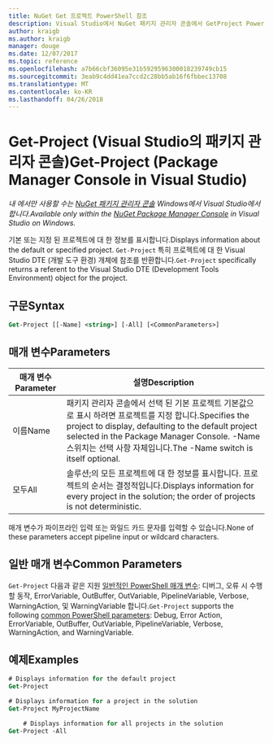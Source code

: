 ```yaml
---
title: NuGet Get 프로젝트 PowerShell 참조
description: Visual Studio에서 NuGet 패키지 관리자 콘솔에서 GetProject PowerShell 명령에 대 한 참조입니다.
author: kraigb
ms.author: kraigb
manager: douge
ms.date: 12/07/2017
ms.topic: reference
ms.openlocfilehash: a7b66cbf36095e31b5929596300018239749cb15
ms.sourcegitcommit: 3eab9c4dd41ea7ccd2c28bb5ab16f6fbbec13708
ms.translationtype: MT
ms.contentlocale: ko-KR
ms.lasthandoff: 04/26/2018
---
```

# <a name="get-project-package-manager-console-in-visual-studio"></a><span data-ttu-id="a8c27-103">Get-Project (Visual Studio의 패키지 관리자 콘솔)</span><span class="sxs-lookup"><span data-stu-id="a8c27-103">Get-Project (Package Manager Console in Visual Studio)</span></span>

<span data-ttu-id="a8c27-104">*내 에서만 사용할 수는 [NuGet 패키지 관리자 콘솔](package-manager-console.md) Windows에서 Visual Studio에서 합니다.*</span><span class="sxs-lookup"><span data-stu-id="a8c27-104">*Available only within the [NuGet Package Manager Console](package-manager-console.md) in Visual Studio on Windows.*</span></span>

<span data-ttu-id="a8c27-105">기본 또는 지정 된 프로젝트에 대 한 정보를 표시합니다.</span><span class="sxs-lookup"><span data-stu-id="a8c27-105">Displays information about the default or specified project.</span></span> <span data-ttu-id="a8c27-106">`Get-Project` 특히 프로젝트에 대 한 Visual Studio DTE (개발 도구 환경) 개체에 참조를 반환합니다.</span><span class="sxs-lookup"><span data-stu-id="a8c27-106">`Get-Project` specifically returns a referent to the Visual Studio DTE (Development Tools Environment) object for the project.</span></span>

## <a name="syntax"></a><span data-ttu-id="a8c27-107">구문</span><span class="sxs-lookup"><span data-stu-id="a8c27-107">Syntax</span></span>

```ps
Get-Project [[-Name] <string>] [-All] [<CommonParameters>]
```

## <a name="parameters"></a><span data-ttu-id="a8c27-108">매개 변수</span><span class="sxs-lookup"><span data-stu-id="a8c27-108">Parameters</span></span>

| <span data-ttu-id="a8c27-109">매개 변수</span><span class="sxs-lookup"><span data-stu-id="a8c27-109">Parameter</span></span> | <span data-ttu-id="a8c27-110">설명</span><span class="sxs-lookup"><span data-stu-id="a8c27-110">Description</span></span> |
| --- | --- |
| <span data-ttu-id="a8c27-111">이름</span><span class="sxs-lookup"><span data-stu-id="a8c27-111">Name</span></span> | <span data-ttu-id="a8c27-112">패키지 관리자 콘솔에서 선택 된 기본 프로젝트 기본값으로 표시 하려면 프로젝트를 지정 합니다.</span><span class="sxs-lookup"><span data-stu-id="a8c27-112">Specifies the project to display, defaulting to the default project selected in the Package Manager Console.</span></span> <span data-ttu-id="a8c27-113">-Name 스위치는 선택 사항 자체입니다.</span><span class="sxs-lookup"><span data-stu-id="a8c27-113">The -Name switch is itself optional.</span></span> |
| <span data-ttu-id="a8c27-114">모두</span><span class="sxs-lookup"><span data-stu-id="a8c27-114">All</span></span> | <span data-ttu-id="a8c27-115">솔루션;의 모든 프로젝트에 대 한 정보를 표시합니다. 프로젝트의 순서는 결정적입니다.</span><span class="sxs-lookup"><span data-stu-id="a8c27-115">Displays information for every project in the solution; the order of projects is not deterministic.</span></span> |

<span data-ttu-id="a8c27-116">매개 변수가 파이프라인 입력 또는 와일드 카드 문자를 입력할 수 있습니다.</span><span class="sxs-lookup"><span data-stu-id="a8c27-116">None of these parameters accept pipeline input or wildcard characters.</span></span>

## <a name="common-parameters"></a><span data-ttu-id="a8c27-117">일반 매개 변수</span><span class="sxs-lookup"><span data-stu-id="a8c27-117">Common Parameters</span></span>

<span data-ttu-id="a8c27-118">`Get-Project` 다음과 같은 지원 [일반적인 PowerShell 매개 변수](http://go.microsoft.com/fwlink/?LinkID=113216): 디버그, 오류 시 수행할 동작, ErrorVariable, OutBuffer, OutVariable, PipelineVariable, Verbose, WarningAction, 및 WarningVariable 합니다.</span><span class="sxs-lookup"><span data-stu-id="a8c27-118">`Get-Project` supports the following [common PowerShell parameters](http://go.microsoft.com/fwlink/?LinkID=113216): Debug, Error Action, ErrorVariable, OutBuffer, OutVariable, PipelineVariable, Verbose, WarningAction, and WarningVariable.</span></span>

## <a name="examples"></a><span data-ttu-id="a8c27-119">예제</span><span class="sxs-lookup"><span data-stu-id="a8c27-119">Examples</span></span>

```ps
# Displays information for the default project
Get-Project

# Displays information for a project in the solution
Get-Project MyProjectName

    # Displays information for all projects in the solution
Get-Project -All
```
